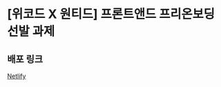 # [위코드 X 원티드] 프론트앤드 프리온보딩 선발 과제

## 배포 링크

[Netlify](https://wanted-pre-onboarding-hatoba29.netlify.app/)
